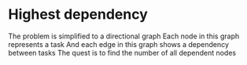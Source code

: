 # Highest dependency

The problem is simplified to a directional graph
Each node in this graph represents a task
And each edge in this graph shows a dependency between tasks
The quest is to find the number of all dependent nodes